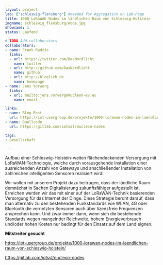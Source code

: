 ```yaml
---
layout: project
lab: ["schleswig-flensburg"] #needed for Aggregation on Lab-Page
title: 1000 LoRaWAN Nodes im ländlichen Raum von Schleswig-Holstein
imgname: schleswig_flensburg/node.jpg
showcase: 1
status: Laufend

# TODO Add collaborators
collaborators:
- name: Frank Radzio
  links:
  - url: https://twitter.com/DasNordlicht
    name: twitter
  - url: http://github.com/DasNordlicht
    name: github
  - url: http://bloglich.de
    name: homepage
- name: Jens Vorwerg
  links:
  - url: mailto:jens.vorwerg@nucleon-ev.eu
    name: email

links:
- name: Blog Post
  url: https://iot-usergroup.de/projekte/1000-lorawan-nodes-im-laendlichen-raum-von-schleswig-holstein/
- name: Quellcode
  url: https://gitlab.com/iotssl/nucleon-nodes

tags:
- Gesellschaft

---
```


Aufbau einer Schleswig-Holstein-weiten flächendeckenden Versorgung mit LoRaWAN-Technologie, welche durch vorausgehende Installation einer ausreichenden Anzahl von Gateways und anschließender Installation von zahlreichen intelligenten Sensoren realisiert wird.

Wir wollen mit unserem Projekt dazu beitragen, dass der ländliche Raum demnächst in Sachen Digitalisierung zukunftsfähiger aufgestellt ist. Erreichen werden wir das mit einer auf der LoRaWAN-Technik basierenden Versorgung für das Internet der Dinge. Diese Strategie beruht darauf, dass man alternativ zu den bestehenden Funkstandards wie WLAN, 4G oder Bluetooth die vernetzten Sensoren auch über lizenzfreie Frequenzen ansprechen kann. Und zwar immer dann, wenn sich die bestehende Standards wegen mangelnder Reichweite, hohem Energieverbrauch und/oder hohen Kosten nur bedingt für den Einsatz auf dem Land eignen.

<b>Mitstreiter gesucht</b>

<a href="https://iot-usergroup.de/projekte/1000-lorawan-nodes-im-laendlichen-raum-von-schleswig-holstein/">https://iot-usergroup.de/projekte/1000-lorawan-nodes-im-laendlichen-raum-von-schleswig-holstein/</a>

<a href="https://gitlab.com/iotssl/nucleon-nodes">https://gitlab.com/iotssl/nucleon-nodes</a>
